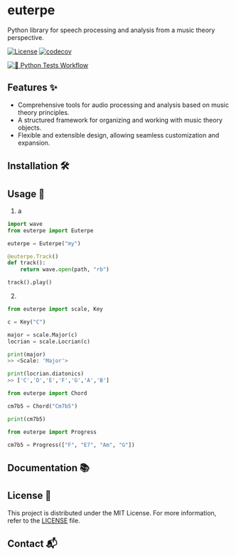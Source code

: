 # euterpe

Python library for speech processing and analysis from a music theory perspective.

[![License](https://img.shields.io/badge/license-MIT-green.svg?style=flat)](https://github.com/Oujox/euterpe/blob/main/LICENSE)
[![codecov](https://codecov.io/gh/Oujox/euterpe/graph/badge.svg?token=UP6ZQP7HMK)](https://codecov.io/gh/Oujox/euterpe)

[![🐍 Python Tests Workflow](https://github.com/Oujox/euterpe/actions/workflows/test-python.yml/badge.svg)](https://github.com/Oujox/euterpe/actions/workflows/test-python.yml)

## Features ✨

- Comprehensive tools for audio processing and analysis based on music theory principles.
- A structured framework for organizing and working with music theory objects.
- Flexible and extensible design, allowing seamless customization and expansion.

## Installation 🛠️

## Usage 📖

1. a
```python
import wave
from euterpe import Euterpe

euterpe = Euterpe("my")

@euterpe.Track()
def track():
    return wave.open(path, "rb")

track().play()
```

2. 
```python
from euterpe import scale, Key

c = Key("C")

major = scale.Major(c)
locrian = scale.Locrian(c)

print(major)
>> <Scale: 'Major'>

print(locrian.diatonics)
>> ['C','D','E','F','G','A','B']
```

```python
from euterpe import Chord

cm7b5 = Chord("Cm7b5")

print(cm7b5)
```

```python
from euterpe import Progress

cm7b5 = Progress(["F", "E7", "Am", "G"])
```

## Documentation 📚

## License 📜

This project is distributed under the MIT License. For more information, refer to the [LICENSE](https://github.com/Oujox/euterpe/blob/main/LICENSE) file.

## Contact 📬
